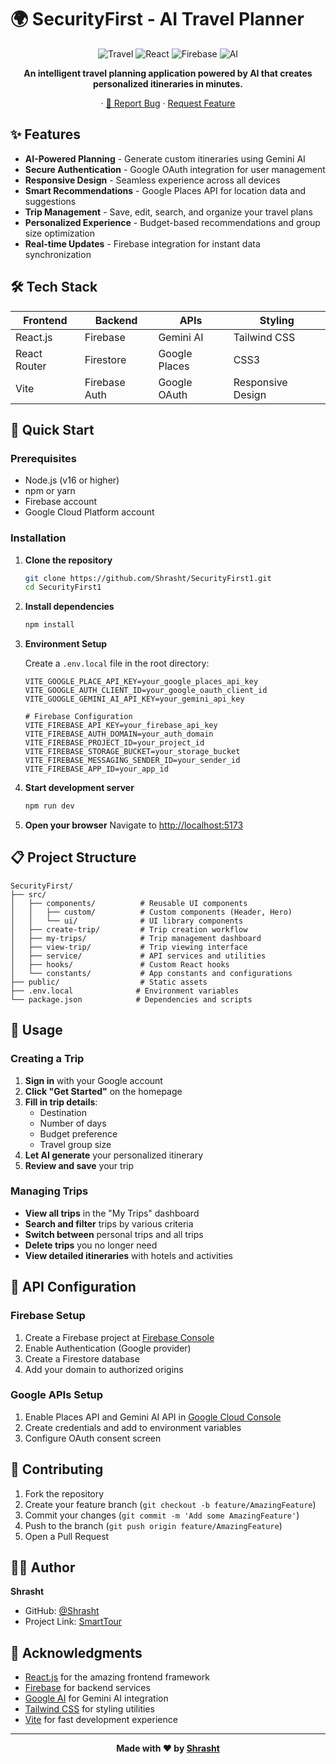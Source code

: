 # 🌍 SecurityFirst - AI Travel Planner

<div align="center">

![Travel](https://img.shields.io/badge/Travel-Planning-blue)
![React](https://img.shields.io/badge/React-18.x-61DAFB?logo=react)
![Firebase](https://img.shields.io/badge/Firebase-9.x-FFCA28?logo=firebase)
![AI](https://img.shields.io/badge/AI-Gemini-4285F4?logo=google)


**An intelligent travel planning application powered by AI that creates personalized itineraries in minutes.**

· [📝 Report Bug](https://github.com/Shrasht/SmartTour/issues) · [ Request Feature](https://github.com/Shrasht/SmartTourissues)

</div>

## ✨ Features

-  **AI-Powered Planning** - Generate custom itineraries using Gemini AI
- **Secure Authentication** - Google OAuth integration for user management
- **Responsive Design** - Seamless experience across all devices
- **Smart Recommendations** - Google Places API for location data and suggestions
-  **Trip Management** - Save, edit, search, and organize your travel plans
-  **Personalized Experience** - Budget-based recommendations and group size optimization
-  **Real-time Updates** - Firebase integration for instant data synchronization

## 🛠️ Tech Stack

| Frontend     | Backend       | APIs          | Styling           |
| ------------ | ------------- | ------------- | ----------------- |
| React.js     | Firebase      | Gemini AI     | Tailwind CSS      |
| React Router | Firestore     | Google Places | CSS3              |
| Vite         | Firebase Auth | Google OAuth  | Responsive Design |

## 🚀 Quick Start

### Prerequisites

- Node.js (v16 or higher)
- npm or yarn
- Firebase account
- Google Cloud Platform account

### Installation

1. **Clone the repository**

   ```bash
   git clone https://github.com/Shrasht/SecurityFirst1.git
   cd SecurityFirst1
   ```

2. **Install dependencies**

   ```bash
   npm install
   ```

3. **Environment Setup**

   Create a `.env.local` file in the root directory:

   ```env
   VITE_GOOGLE_PLACE_API_KEY=your_google_places_api_key
   VITE_GOOGLE_AUTH_CLIENT_ID=your_google_oauth_client_id
   VITE_GOOGLE_GEMINI_AI_API_KEY=your_gemini_api_key

   # Firebase Configuration
   VITE_FIREBASE_API_KEY=your_firebase_api_key
   VITE_FIREBASE_AUTH_DOMAIN=your_auth_domain
   VITE_FIREBASE_PROJECT_ID=your_project_id
   VITE_FIREBASE_STORAGE_BUCKET=your_storage_bucket
   VITE_FIREBASE_MESSAGING_SENDER_ID=your_sender_id
   VITE_FIREBASE_APP_ID=your_app_id
   ```

4. **Start development server**

   ```bash
   npm run dev
   ```

5. **Open your browser**
   Navigate to [http://localhost:5173](http://localhost:5173)

## 📋 Project Structure

```
SecurityFirst/
├── src/
│   ├── components/          # Reusable UI components
│   │   ├── custom/          # Custom components (Header, Hero)
│   │   └── ui/              # UI library components
│   ├── create-trip/         # Trip creation workflow
│   ├── my-trips/            # Trip management dashboard
│   ├── view-trip/           # Trip viewing interface
│   ├── service/             # API services and utilities
│   ├── hooks/               # Custom React hooks
│   └── constants/           # App constants and configurations
├── public/                  # Static assets
├── .env.local              # Environment variables
└── package.json            # Dependencies and scripts
```

## 🎯 Usage

### Creating a Trip

1. **Sign in** with your Google account
2. **Click "Get Started"** on the homepage
3. **Fill in trip details**:
   - Destination
   - Number of days
   - Budget preference
   - Travel group size
4. **Let AI generate** your personalized itinerary
5. **Review and save** your trip

### Managing Trips

- **View all trips** in the "My Trips" dashboard
- **Search and filter** trips by various criteria
- **Switch between** personal trips and all trips
- **Delete trips** you no longer need
- **View detailed itineraries** with hotels and activities

## 🔧 API Configuration

### Firebase Setup

1. Create a Firebase project at [Firebase Console](https://console.firebase.google.com/)
2. Enable Authentication (Google provider)
3. Create a Firestore database
4. Add your domain to authorized origins

### Google APIs Setup

1. Enable Places API and Gemini AI API in [Google Cloud Console](https://console.cloud.google.com/)
2. Create credentials and add to environment variables
3. Configure OAuth consent screen

## 🤝 Contributing

1. Fork the repository
2. Create your feature branch (`git checkout -b feature/AmazingFeature`)
3. Commit your changes (`git commit -m 'Add some AmazingFeature'`)
4. Push to the branch (`git push origin feature/AmazingFeature`)
5. Open a Pull Request



## 👨‍💻 Author

**Shrasht**

- GitHub: [@Shrasht](https://github.com/Shrasht)
- Project Link: [SmartTour](https://github.com/Shrasht/SmartTour)

## 🙏 Acknowledgments

- [React.js](https://reactjs.org/) for the amazing frontend framework
- [Firebase](https://firebase.google.com/) for backend services
- [Google AI](https://ai.google.dev/) for Gemini AI integration
- [Tailwind CSS](https://tailwindcss.com/) for styling utilities
- [Vite](https://vitejs.dev/) for fast development experience

---

<div align="center">

**Made with ❤️  by [Shrasht](https://github.com/Shrasht)**

</div>
